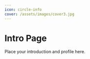 ```yaml
---
icon: circle-info
cover: /assets/images/cover3.jpg
---
```


# Intro Page
 
Place your introduction and profile here.
